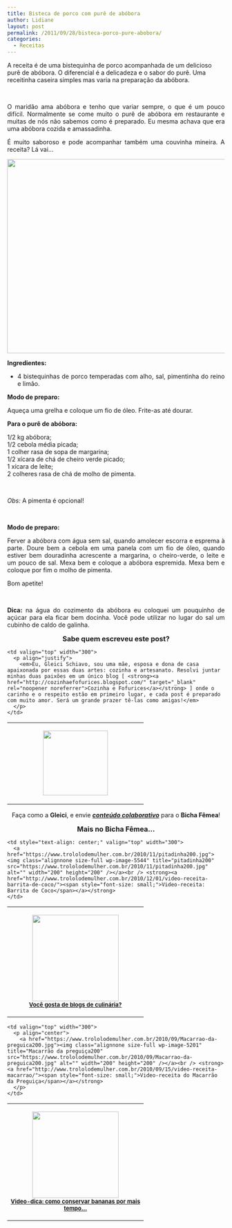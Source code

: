 ```yaml
---
title: Bisteca de porco com purê de abóbora
author: Lidiane
layout: post
permalink: /2011/09/28/bisteca-porco-pure-abobora/
categories:
  - Receitas
---
```

A receita é de uma bistequinha de porco acompanhada de um delicioso purê de abóbora. O diferencial é a delicadeza e o sabor do purê. Uma receitinha caseira simples mas varia na preparação da abóbora.

&nbsp;

<p align="justify">
  O maridão ama abóbora e tenho que variar sempre, o que é um pouco difícil. Normalmente se come muito o purê de abóbora em restaurante e muitas de nós não sabemos como é preparado. Eu mesma achava que era uma abóbora cozida e amassadinha.
</p>

<!--more-->

<p align="justify">
  É muito saboroso e pode acompanhar também uma couvinha mineira. A receita? Lá vai…
</p>

<p align="center">
  <a href="https://www.trololodemulher.com.br/2011/09/bisteca-de-porco-com-pure-de-abobora.jpg"><img class="alignnone size-full wp-image-6961" title="bisteca de porco com purê de abóbora" src="https://www.trololodemulher.com.br/2011/09/bisteca-de-porco-com-pure-de-abobora.jpg" alt="" width="600" height="450" /></a>
</p>

<p align="justify">
  <strong>Ingredientes:</strong>
</p>

  * <div align="justify">
      4 bistequinhas de porco temperadas com alho, sal, pimentinha do reino e limão.
    </div>

<p align="justify">
  <strong>Modo de preparo:</strong>
</p>

<p align="justify">
  Aqueça uma grelha e coloque um fio de óleo. Frite-as até dourar.
</p>

<p align="justify">
  <strong>Para o purê de abóbora:</strong>
</p>

<p align="justify">
  1/2 kg abóbora;<br /> 1/2 cebola média picada;<br /> 1 colher rasa de sopa de margarina;<br /> 1/2 xícara de chá de cheiro verde picado;<br /> 1 xícara de leite;<br /> 2 colheres rasa de chá de molho de pimenta.
</p>

&nbsp;

<p align="justify">
  <em>Obs:</em> A pimenta é opcional!
</p>

&nbsp;

<p align="justify">
  <strong>Modo de preparo: </strong>
</p>

<p align="justify">
  Ferver a abóbora com água sem sal, quando amolecer escorra e esprema à parte. Doure bem a cebola em uma panela com um fio de óleo, quando estiver bem douradinha acrescente a margarina, o cheiro-verde, o leite e um pouco de sal. Mexa bem e coloque a abóbora espremida. Mexa bem e coloque por fim o molho de pimenta.
</p>

<p align="justify">
  Bom apetite!
</p>

&nbsp;

<p align="justify">
  <strong>Dica:</strong> na água do cozimento da abóbora eu coloquei um pouquinho de açúcar para ela ficar bem docinha. Você pode utilizar no lugar do sal um cubinho de caldo de galinha.
</p>

<p align="center">
  <strong><span style="font-size: medium;">Sabe quem escreveu este post?</span></strong>
</p>

<table width="600" border="0" cellspacing="0" cellpadding="2">
  <tr>
    <td valign="top" width="300">
      <p align="center">
        <a href="https://www.trololodemulher.com.br/2011/09/Gleici-Schiavo200.jpg"><img class="alignnone size-thumbnail wp-image-6965" title="Gleici Schiavo200" src="https://www.trololodemulher.com.br/2011/09/Gleici-Schiavo200-150x150.jpg" alt="" width="150" height="150" /></a>
      </p>
    </td>
    
    <td valign="top" width="300">
      <p align="justify">
        <em>Eu, Gleici Schiavo, sou uma mãe, esposa e dona de casa apaixonada por essas duas artes: cozinha e artesanato. Resolvi juntar minhas duas paixões em um único blog [ <strong><a href="http://cozinhaefofurices.blogspot.com/" target="_blank" rel="noopener noreferrer">Cozinha e Fofurices</a></strong> ] onde o carinho e o respeito estão em primeiro lugar, e cada post é preparado com muito amor. Será um grande prazer tê-las como amigas!</em>
      </p>
    </td>
  </tr>
</table>

<p align="center">
  Faça como a <strong>Gleici</strong>, e envie <strong><em><a href="http://www.trololodemulher.com.br/para-voce/conteudo-colaborativo/">conteúdo colaborativo</a></em></strong> para o <strong>Bicha Fêmea</strong>!
</p>

<p align="center">
  <strong><span style="font-size: medium;">Mais no Bicha Fêmea…</span></strong>
</p>

<table width="600" border="0" cellspacing="0" cellpadding="2">
  <tr>
    <td valign="top" width="300">
      <p align="center">
        <a href="https://www.trololodemulher.com.br/2011/08/pimenta200.jpg"><img class="alignnone size-full wp-image-6735" title="green peper isolated on white" src="https://www.trololodemulher.com.br/2011/08/pimenta200.jpg" alt="" width="200" height="200" /></a><br /> <strong><a href="http://www.trololodemulher.com.br/2011/08/12/blogs-de-culinaria/"><span style="font-size: small;">Você gosta de blogs de culinária?</span></a></strong>
      </p>
    </td>
    
    <td style="text-align: center;" valign="top" width="300">
      <a href="https://www.trololodemulher.com.br/2010/11/pitadinha200.jpg"><img class="alignnone size-full wp-image-5544" title="pitadinha200" src="https://www.trololodemulher.com.br/2010/11/pitadinha200.jpg" alt="" width="200" height="200" /></a><br /> <strong><a href="http://www.trololodemulher.com.br/2010/12/01/video-receita-barrita-de-coco/"><span style="font-size: small;">Video-receita: Barrita de Coco</span></a></strong>
    </td>
  </tr>
</table>

<table width="600" border="0" cellspacing="0" cellpadding="2">
  <tr>
    <td valign="top" width="300">
      <p align="center">
        <a href="https://www.trololodemulher.com.br/2010/09/video-dica-sobre-conservacao-de-bananas200.jpg"><img class="alignnone size-full wp-image-5229" title="vídeo-dica sobre conservação de bananas200" src="https://www.trololodemulher.com.br/2010/09/video-dica-sobre-conservacao-de-bananas200.jpg" alt="" width="200" height="200" /></a><br /> <strong><a href="http://www.trololodemulher.com.br/2010/09/24/video-dica-conservar-bananas/"><span style="font-size: small;">Video-dica: como conservar bananas por mais tempo…</span></a></strong>
      </p>
    </td>
    
    <td valign="top" width="300">
      <p align="center">
        <a href="https://www.trololodemulher.com.br/2010/09/Macarrao-da-preguica200.jpg"><img class="alignnone size-full wp-image-5201" title="Macarrão da preguiça200" src="https://www.trololodemulher.com.br/2010/09/Macarrao-da-preguica200.jpg" alt="" width="200" height="200" /></a><br /> <strong><a href="http://www.trololodemulher.com.br/2010/09/15/video-receita-macarrao/"><span style="font-size: small;">Video-receita do Macarrão da Preguiça</span></a></strong>
      </p>
    </td>
  </tr>
</table>